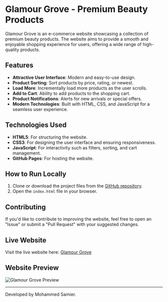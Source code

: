 # Glamour Grove - Premium Beauty Products

Glamour Grove is an e-commerce website showcasing a collection of premium beauty products. The website aims to provide a smooth and enjoyable shopping experience for users, offering a wide range of high-quality products.

## Features

- **Attractive User Interface**: Modern and easy-to-use design.
- **Product Sorting**: Sort products by price, rating, or newest.
- **Load More**: Incrementally load more products as the user scrolls.
- **Add to Cart**: Ability to add products to the shopping cart.
- **Product Notifications**: Alerts for new arrivals or special offers.
- **Modern Technologies**: Built with HTML, CSS, and JavaScript for a seamless user experience.

## Technologies Used

- **HTML5**: For structuring the website.
- **CSS3**: For designing the user interface and ensuring responsiveness.
- **JavaScript**: For interactivity such as filters, sorting, and cart management.
- **GitHub Pages**: For hosting the website.

## How to Run Locally

1. Clone or download the project files from the [GitHub repository](repository-link).
2. Open the `index.html` file in your browser.

## Contributing

If you'd like to contribute to improving the website, feel free to open an "Issue" or submit a "Pull Request" with your suggested changes.

## Live Website

Visit the live website here: [Glamour Grove](http://your-website-link.com)

## Website Preview

![Glamour Grove Preview]('/images/screencapture-127-0-0-1-5500-index-html-2025-04-13-16_54_16.webp')

---

Developed by Mohammed Samier.
